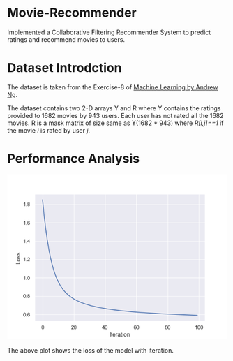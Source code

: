 # Movie-Recommender 

Implemented a Collaborative Filtering Recommender System to predict ratings and recommend movies to users.

# Dataset Introdction

The dataset is taken from the Exercise-8 of [Machine Learning by Andrew Ng](https://www.coursera.org/learn/machine-learning). 

The dataset contains two 2-D arrays Y and R where Y contains the ratings provided to 1682 movies by 943 users. Each user has not rated all the 1682 movies. R is a mask matrix of size same as Y(1682 * 943) where _R[i,j]==1_ if the movie _i_ is rated by user _j_.

# Performance Analysis

![](img/output.png)

The above plot shows the loss of the model with iteration. 
